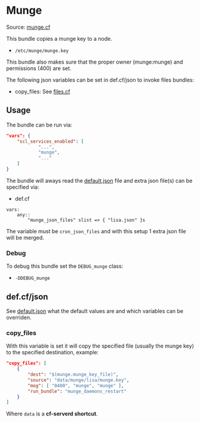 
# Munge

Source: [munge.cf](/services/munge.cf)

This bundle copies a munge key to a node.
 * `/etc/munge/munge.key`

This bundle also makes sure that the proper owner (munge:munge) and permissions (400) are set.

The following json variables can be set in def.cf/json to invoke files bundles:
 * copy_files: See [files.cf](/masterfiles/lib/scl/files.cf)

## Usage

The bundle can be run via:
```json
"vars": {
    "scl_services_enabled": [
            "...",
            "munge",
            "..."
    ]
}
```

The bundle will aways read the [default.json](/templates/munge/json/default.json) file
and extra json file(s) can be specified via:
 * def.cf
```
vars:
    any::
        "munge_json_files" slist => { "lisa.json" }s
```

The variable must be `cron_json_files` and with this setup 1 extra json file will be  merged.

### Debug

To debug this bundle set the `DEBUG_munge` class:

- `-DDEBUG_munge`

## def.cf/json

See [default.json](/templates/munge/json/default.json) what the default values are and
which variables can be overriden.

### copy_files

With this variable is set it will copy the specified file (usually the munge key) to the
specified destination, example:
```json
"copy_files": [
    {
        "dest": "$(munge.munge_key_file)",
        "source": "data/munge/lisa/munge.key",
        "mog": [ "0400", "munge", "munge" ],
        "run_bundle": "munge_daemons_restart"
    }
]
```
Where `data` is a **cf-serverd shortcut**.
